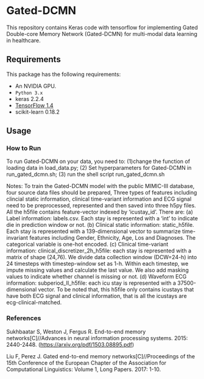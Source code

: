 # Gated-DCMN
This repository contains Keras code with tensorflow for implementing Gated Double-core Memory Network (Gated-DCMN) for multi-modal data learning in healthcare.


## Requirements
This package has the following requirements:
* An NVIDIA GPU.
* `Python 3.x`
* keras 2.2.4
* [TensorFlow 1.4](https://github.com/tensorflow/tensorflow)
* scikit-learn 0.18.2
## Usage

### How to Run
To run Gated-DCMN on your data, you need to: (1)change the function of loading data in load_data.py; (2) Set hyperparameters for Gated-DCMN in run_gated_dcmn.sh; (3) run the shell script run_gated_dcmn.sh

Notes: To train the Gated-DCMN model with the public MIMIC-III database, four source data files should be prepared, 
Three types of features including clincial static information, clinical time-variant information and ECG signal need to be preprocessed, represented and then saved into three h5py files. All the h5file contains feature-vector indexed by ‘icustay_id’. There are:
(a)	Label information: labels.csv. Each stay is represented with a ‘int’ to indicate die in prediction window or not.
(b)	Clinical static information: static_h5file. Each stay is represented with a 139-dimensional vector to summarize time-invariant features including Gender, Ethnicity, Age, Los and Diagnoses. The categorical variable is one-hot encoded.
(c)	Clinical time-variant information: clinical_discretizer_2h_h5file: each stay is represented with a matrix of shape (24,76). We divide data collection window (DCW=24-h) into 24 timesteps with timestep-window set as 1-h. Within each timestep, we impute missing values and calculate the last value. We also add masking values to indicate whether channel is missing or not.
(d)	Waveform ECG information: subperiod_II_h5file: each icu stay is represented with a 37500-dimensional vector. To be noted that, this h5file only contains icustays that have both ECG signal and clinical information, that is all the icustays are ecg-clinical-matched.

### References
Sukhbaatar S, Weston J, Fergus R. End-to-end memory networks[C]//Advances in neural information processing systems. 2015: 2440-2448. (https://arxiv.org/pdf/1503.08895.pdf)

Liu F, Perez J. Gated end-to-end memory networks[C]//Proceedings of the 15th Conference of the European Chapter of the Association for Computational Linguistics: Volume 1, Long Papers. 2017: 1-10.


